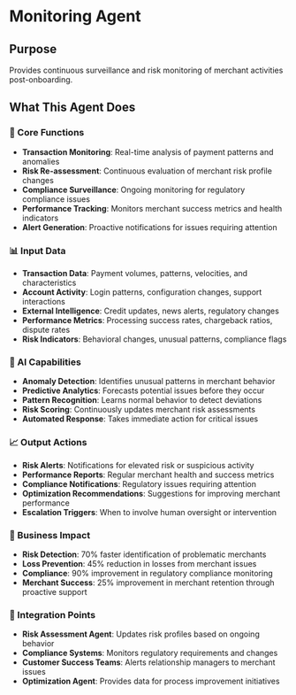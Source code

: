 # Monitoring Agent

## Purpose
Provides continuous surveillance and risk monitoring of merchant activities post-onboarding.

## What This Agent Does

### 🎯 Core Functions
- **Transaction Monitoring**: Real-time analysis of payment patterns and anomalies
- **Risk Re-assessment**: Continuous evaluation of merchant risk profile changes
- **Compliance Surveillance**: Ongoing monitoring for regulatory compliance issues
- **Performance Tracking**: Monitors merchant success metrics and health indicators
- **Alert Generation**: Proactive notifications for issues requiring attention

### 📊 Input Data
- **Transaction Data**: Payment volumes, patterns, velocities, and characteristics
- **Account Activity**: Login patterns, configuration changes, support interactions
- **External Intelligence**: Credit updates, news alerts, regulatory changes
- **Performance Metrics**: Processing success rates, chargeback ratios, dispute rates
- **Risk Indicators**: Behavioral changes, unusual patterns, compliance flags

### 🤖 AI Capabilities
- **Anomaly Detection**: Identifies unusual patterns in merchant behavior
- **Predictive Analytics**: Forecasts potential issues before they occur
- **Pattern Recognition**: Learns normal behavior to detect deviations
- **Risk Scoring**: Continuously updates merchant risk assessments
- **Automated Response**: Takes immediate action for critical issues

### 📈 Output Actions
- **Risk Alerts**: Notifications for elevated risk or suspicious activity
- **Performance Reports**: Regular merchant health and success metrics
- **Compliance Notifications**: Regulatory issues requiring attention
- **Optimization Recommendations**: Suggestions for improving merchant performance
- **Escalation Triggers**: When to involve human oversight or intervention

### 🎯 Business Impact
- **Risk Detection**: 70% faster identification of problematic merchants
- **Loss Prevention**: 45% reduction in losses from merchant issues
- **Compliance**: 90% improvement in regulatory compliance monitoring
- **Merchant Success**: 25% improvement in merchant retention through proactive support

### 🔗 Integration Points
- **Risk Assessment Agent**: Updates risk profiles based on ongoing behavior
- **Compliance Systems**: Monitors regulatory requirements and changes
- **Customer Success Teams**: Alerts relationship managers to merchant issues
- **Optimization Agent**: Provides data for process improvement initiatives
